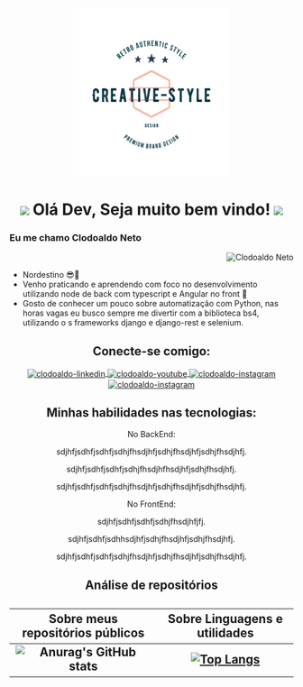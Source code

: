 <p align="center"><img width="55%" height='300px' src="caduzera.gif" alt="lang image here" /></p>  
<h1 align="center"> <img src="https://media.giphy.com/media/nDg8O2z3Rmk6Y/source.gif" width="30px"> Olá Dev, Seja muito bem vindo! <img src="https://media.giphy.com/media/nDg8O2z3Rmk6Y/source.gif" width="30px">
</h1>  
<h3> Eu me chamo Clodoaldo Neto</h3><p align="right"><img src="https://komarev.com/ghpvc/?username=Clodoaldo-Neto&color=blue" alt="Clodoaldo Neto" /></p>  

- Nordestino :sunglasses::sunrise:  
- Venho praticando e aprendendo com foco no desenvolvimento utilizando node de back com typescript e Angular no front :sparkling_heart:  
- Gosto de conhecer um pouco sobre automatização com Python, nas horas vagas eu busco sempre me divertir com a biblioteca bs4, utilizando o s frameworks django e django-rest  e selenium.  

<h2 align="center">Conecte-se comigo:</h2>  
<div align="center"><a href="https://www.linkedin.com/in/clodoaldo-neto-37b220190/" target="_blank">
<img align="center" alt="clodoaldo-linkedin" height="30" width="40" src="https://cdn.jsdelivr.net/npm/simple-icons@3.0.1/icons/linkedin.svg" style="max-width:100%;">
</a>
<a href="https://www.youtube.com/channel/UCwGw3i915GbxamJZwTeKAnw" target="_blank">
<img align="center" alt="clodoaldo-youtube" height="30" width="40" src="https://cdn.jsdelivr.net/npm/simple-icons@3.0.1/icons/youtube.svg" style="max-width:100%;">
</a>
<a href="https://www.instagram.com/cbzin_95/" target="_blank">
<img align="center" alt="clodoaldo-instagram" height="30" width="40" src="https://cdn.jsdelivr.net/npm/simple-icons@3.0.1/icons/instagram.svg" style="max-width:100%;">
</a>
<a href="https://www.facebook.com/clodoaldoneto45/" target="_blank">
<img align="center" alt="clodoaldo-instagram" height="30" width="40" src="https://cdn.jsdelivr.net/npm/simple-icons@3.0.1/icons/facebook.svg" style="max-width:100%;">
</a></div>  

<h2 align="center"> Minhas habilidades nas tecnologias: </h2>
<div align="center"> No BackEnd:  
  <p align="center">sdjhfjsdhfjsdhfjsdhjfhsdjhfjsdhjfhsdjhfjsdhjfhsdjhfj.<p>
  <p align="center">sdjhfjsdhfjsdhfjsdhjfhsdjhfhsdjhfjsdhjfhsdjhfj.<p>
  <p align="center">sdjhfjsdhfjsdhfjsdhjfhsdjhfjsdhjfhsdjhfjsdhjfhsdjhfj.<p>
</div>  
<div align="center"> No FrontEnd:  
  <p align="center" list-style-type="none" >sdjhfjsdhfjsdhfjsdhjfhsdjhfjfj.</p>
  <p align="center" list-style-type='none' >sdjhfjsdhfjsdhhsdjhfjsdhjfhsdjhfjsdhjfhsdjhfj.</p>
  <p align="center" list-style-type='none' >sdjhfjsdhfjsdhfjsdhjfhsdjhfjsdhjfhsdjhfjsdhjfhsdjhfj.</p>
</div>  

<h2 align="center"> Análise de repositórios  <h2>  
  
Sobre meus repositórios públicos | Sobre Linguagens e utilidades
:---------: | :-------:
![Anurag's GitHub stats](https://github-readme-stats.vercel.app/api?username=Clodoaldo-Neto&show_icons=true&theme=default&count_private=true) | [![Top Langs](https://github-readme-stats.vercel.app/api/top-langs/?username=Clodoaldo-Neto&layout=compact&langs_count=10)](https://github.com/anuraghazra/github-readme-stats) 
